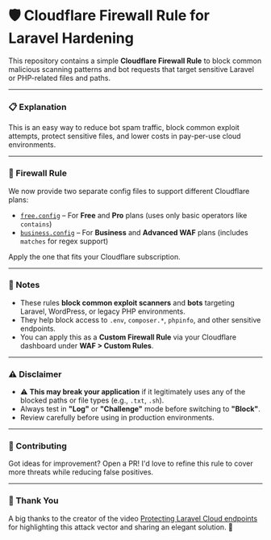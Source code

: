 # 🛡️ Cloudflare Firewall Rule for Laravel Hardening

This repository contains a simple **Cloudflare Firewall Rule** to block common malicious scanning patterns and bot requests that target sensitive Laravel or PHP-related files and paths.

---

### 📋 Explanation

This is an easy way to reduce bot spam traffic, block common exploit attempts, protect sensitive files, and lower costs in pay-per-use cloud environments.

---

### 🔧 Firewall Rule

We now provide two separate config files to support different Cloudflare plans:

- [`free.config`](free.config) – For **Free** and **Pro** plans (uses only basic operators like `contains`)
- [`business.config`](business.config) – For **Business** and **Advanced WAF** plans (includes `matches` for regex support)

Apply the one that fits your Cloudflare subscription.

---

### 📌 Notes

- These rules **block common exploit scanners** and **bots** targeting Laravel, WordPress, or legacy PHP environments.
- They help block access to `.env`, `composer.*`, `phpinfo`, and other sensitive endpoints.
- You can apply this as a **Custom Firewall Rule** via your Cloudflare dashboard under **WAF > Custom Rules**.

---

### ⚠️ Disclaimer

- ⚠️ **This may break your application** if it legitimately uses any of the blocked paths or file types (e.g., `.txt`, `.sh`).
- Always test in **"Log"** or **"Challenge"** mode before switching to **"Block"**.
- Review carefully before using in production environments.

---

### 🤝 Contributing

Got ideas for improvement? Open a PR! I'd love to refine this rule to cover more threats while reducing false positives.

---

### 🙏 Thank You

A big thanks to the creator of the video [Protecting Laravel Cloud endpoints](https://youtu.be/aJIYcFfAm-c?si=rjXaRUgcSQBhi_0t) for highlighting this attack vector and sharing an elegant solution. 👏

